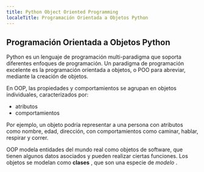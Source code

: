```yaml
---
title: Python Object Oriented Programming
localeTitle: Programación Orientada a Objetos Python
---
```

## Programación Orientada a Objetos Python

Python es un lenguaje de programación multi-paradigma que soporta diferentes enfoques de programación. Un paradigma de programación excelente es la programación orientada a objetos, o POO para abreviar, mediante la creación de objetos.

En OOP, las propiedades y comportamientos se agrupan en objetos individuales, caracterizados por:

*   atributos
*   comportamientos

Por ejemplo, un objeto podría representar a una persona con atributos como nombre, edad, dirección, con comportamientos como caminar, hablar, respirar y correr.

OOP modela entidades del mundo real como objetos de software, que tienen algunos datos asociados y pueden realizar ciertas funciones. Los objetos se modelan como **clases** , que son una especie de _modelo_ .